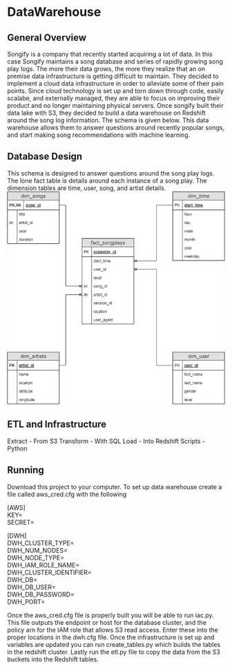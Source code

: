 # DataWarehouse
## General Overview
Songify is a company that recently started acquiring a lot of data. In this case Songify maintains a song database and series of rapidly growing song play logs. The more their data grows, the more they realize that an on premise data infrastructure is getting difficult to maintain. They decided to implement a cloud data infrastructure in order to alleviate some of their pain points. Since cloud technology is set up and torn down through code, easily scalabe, and externally managed, they are able to focus on improving their product and no longer maintaining physical servers. Once songify built their data lake with S3, they decided to build a data warehouse on Redshift around the song log information. The schema is given below. This data warehouse allows them to answer questions around recently popular songs, and start making song recommendations with machine learning.

## Database Design
This schema is designed to answer questions around the song play logs. The lone fact table is details around each instance of a song play. The dimension tables are time, user, song, and artist details.
![schema](./Images/data_model.png)

## ETL and Infrastructure
Extract - From S3
Transform - With SQL
Load - Into Redshift
Scripts - Python

## Running
Download this project to your computer. To set up data warehouse create a file called aws_cred.cfg with the following


[AWS]<br />
KEY=<br />
SECRET=<br />

[DWH]<br />
DWH_CLUSTER_TYPE=<br />
DWH_NUM_NODES=<br />
DWH_NODE_TYPE=<br />
DWH_IAM_ROLE_NAME=<br />
DWH_CLUSTER_IDENTIFIER=<br />
DWH_DB=<br />
DWH_DB_USER=<br />
DWH_DB_PASSWORD=<br />
DWH_PORT=


Once the aws_cred.cfg file is properly built you will be able to run iac.py. This file outputs the endpoint or host for the database cluster, and the policy arn for the IAM role that allows S3 read access. Enter these into the proper locations in the dwh.cfg file. Once the infrastructure is set up and variables are updated you can run create_tables.py which builds the tables in the redshift cluster. Lastly run the etl.py file to copy the data from the S3 buckets into the Redshift tables.
